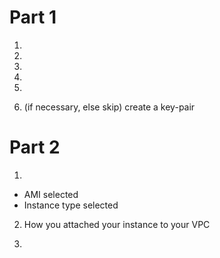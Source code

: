 # Part 1  
1.  

2.  

3.  

4.  

5.  

6. (if necessary, else skip) create a key-pair



# Part 2
1.  
- AMI selected  
- Instance type selected  

2. How you attached your instance to your VPC


3. 
